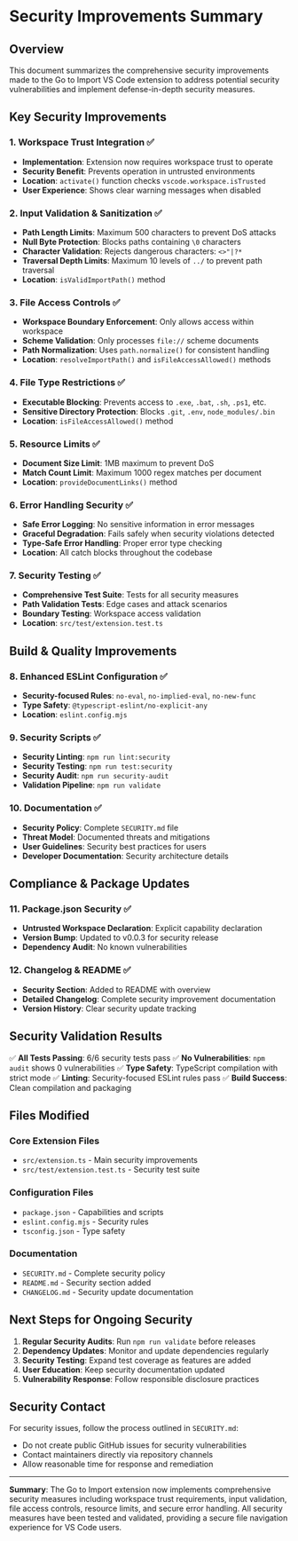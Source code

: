 # Security Improvements Summary

## Overview
This document summarizes the comprehensive security improvements made to the Go to Import VS Code extension to address potential security vulnerabilities and implement defense-in-depth security measures.

## Key Security Improvements

### 1. Workspace Trust Integration ✅
- **Implementation**: Extension now requires workspace trust to operate
- **Security Benefit**: Prevents operation in untrusted environments
- **Location**: `activate()` function checks `vscode.workspace.isTrusted`
- **User Experience**: Shows clear warning messages when disabled

### 2. Input Validation & Sanitization ✅
- **Path Length Limits**: Maximum 500 characters to prevent DoS attacks
- **Null Byte Protection**: Blocks paths containing `\0` characters
- **Character Validation**: Rejects dangerous characters: `<>"|?*`
- **Traversal Depth Limits**: Maximum 10 levels of `../` to prevent path traversal
- **Location**: `isValidImportPath()` method

### 3. File Access Controls ✅
- **Workspace Boundary Enforcement**: Only allows access within workspace
- **Scheme Validation**: Only processes `file://` scheme documents
- **Path Normalization**: Uses `path.normalize()` for consistent handling
- **Location**: `resolveImportPath()` and `isFileAccessAllowed()` methods

### 4. File Type Restrictions ✅
- **Executable Blocking**: Prevents access to `.exe`, `.bat`, `.sh`, `.ps1`, etc.
- **Sensitive Directory Protection**: Blocks `.git`, `.env`, `node_modules/.bin`
- **Location**: `isFileAccessAllowed()` method

### 5. Resource Limits ✅
- **Document Size Limit**: 1MB maximum to prevent DoS
- **Match Count Limit**: Maximum 1000 regex matches per document
- **Location**: `provideDocumentLinks()` method

### 6. Error Handling Security ✅
- **Safe Error Logging**: No sensitive information in error messages
- **Graceful Degradation**: Fails safely when security violations detected
- **Type-Safe Error Handling**: Proper error type checking
- **Location**: All catch blocks throughout the codebase

### 7. Security Testing ✅
- **Comprehensive Test Suite**: Tests for all security measures
- **Path Validation Tests**: Edge cases and attack scenarios
- **Boundary Testing**: Workspace access validation
- **Location**: `src/test/extension.test.ts`

## Build & Quality Improvements

### 8. Enhanced ESLint Configuration ✅
- **Security-focused Rules**: `no-eval`, `no-implied-eval`, `no-new-func`
- **Type Safety**: `@typescript-eslint/no-explicit-any`
- **Location**: `eslint.config.mjs`

### 9. Security Scripts ✅
- **Security Linting**: `npm run lint:security`
- **Security Testing**: `npm run test:security`
- **Security Audit**: `npm run security-audit`
- **Validation Pipeline**: `npm run validate`

### 10. Documentation ✅
- **Security Policy**: Complete `SECURITY.md` file
- **Threat Model**: Documented threats and mitigations
- **User Guidelines**: Security best practices for users
- **Developer Documentation**: Security architecture details

## Compliance & Package Updates

### 11. Package.json Security ✅
- **Untrusted Workspace Declaration**: Explicit capability declaration
- **Version Bump**: Updated to v0.0.3 for security release
- **Dependency Audit**: No known vulnerabilities

### 12. Changelog & README ✅
- **Security Section**: Added to README with overview
- **Detailed Changelog**: Complete security improvement documentation
- **Version History**: Clear security update tracking

## Security Validation Results

✅ **All Tests Passing**: 6/6 security tests pass
✅ **No Vulnerabilities**: `npm audit` shows 0 vulnerabilities
✅ **Type Safety**: TypeScript compilation with strict mode
✅ **Linting**: Security-focused ESLint rules pass
✅ **Build Success**: Clean compilation and packaging

## Files Modified

### Core Extension Files
- `src/extension.ts` - Main security improvements
- `src/test/extension.test.ts` - Security test suite

### Configuration Files
- `package.json` - Capabilities and scripts
- `eslint.config.mjs` - Security rules
- `tsconfig.json` - Type safety

### Documentation
- `SECURITY.md` - Complete security policy
- `README.md` - Security section added
- `CHANGELOG.md` - Security update documentation

## Next Steps for Ongoing Security

1. **Regular Security Audits**: Run `npm run validate` before releases
2. **Dependency Updates**: Monitor and update dependencies regularly
3. **Security Testing**: Expand test coverage as features are added
4. **User Education**: Keep security documentation updated
5. **Vulnerability Response**: Follow responsible disclosure practices

## Security Contact

For security issues, follow the process outlined in `SECURITY.md`:
- Do not create public GitHub issues for security vulnerabilities
- Contact maintainers directly via repository channels
- Allow reasonable time for response and remediation

---

**Summary**: The Go to Import extension now implements comprehensive security measures including workspace trust requirements, input validation, file access controls, resource limits, and secure error handling. All security measures have been tested and validated, providing a secure file navigation experience for VS Code users.
